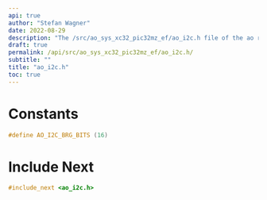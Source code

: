 ```yaml
---
api: true
author: "Stefan Wagner"
date: 2022-08-29
description: "The /src/ao_sys_xc32_pic32mz_ef/ao_i2c.h file of the ao real-time operating system."
draft: true
permalink: /api/src/ao_sys_xc32_pic32mz_ef/ao_i2c.h/
subtitle: ""
title: "ao_i2c.h"
toc: true
---
```


# Constants

```c
#define AO_I2C_BRG_BITS (16)
```

# Include Next

```c
#include_next <ao_i2c.h>
```


